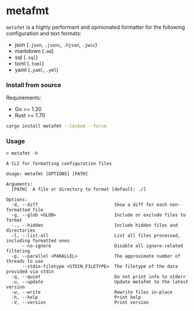 # metafmt

`metafmt` is a highly performant and opinionated formatter for the following
configuration and text formats:

- json (`.json`, `.jsonc`, `.hjson`, `.jwcc`)
- markdown (`.md`)
- sql (`.sql`)
- toml (`.toml`)
- yaml (`.yaml`, `.yml`)

### Install from source

Requirements:

- Go >= 1.20
- Rust >= 1.70

```sh
cargo install metafmt --locked --force
```

### Usage

`> metafmt -h`

```
A CLI for formatting configuration files

Usage: metafmt [OPTIONS] [PATH]

Arguments:
  [PATH]  A file or directory to format [default: ./]

Options:
  -d, --diff                             Show a diff for each non-formatted file
  -g, --glob <GLOB>                      Include or exclude files to format
  -., --hidden                           Include hidden files and directories
  -l, --list-all                         List all files processed, including formatted ones
      --no-ignore                        Disable all ignore-related filtering
  -p, --parallel <PARALLEL>              The approximate number of threads to use
      --stdin-filetype <STDIN_FILETYPE>  The filetype of the data provided via stdin
  -q, --quiet                            Do not print info to stderr
  -u, --update                           Update metafmt to the latest version
  -w, --write                            Rewrite files in-place
  -h, --help                             Print help
  -V, --version                          Print version
```
